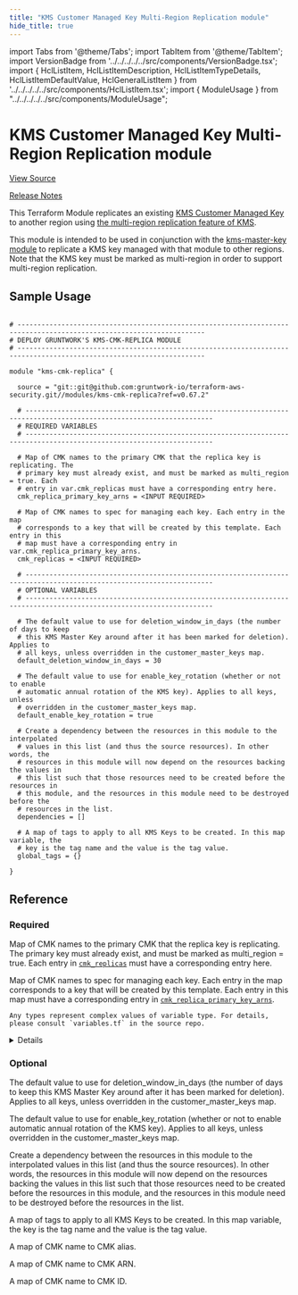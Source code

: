 ```yaml
---
title: "KMS Customer Managed Key Multi-Region Replication module"
hide_title: true
---
```


import Tabs from '@theme/Tabs';
import TabItem from '@theme/TabItem';
import VersionBadge from '../../../../../src/components/VersionBadge.tsx';
import { HclListItem, HclListItemDescription, HclListItemTypeDetails, HclListItemDefaultValue, HclGeneralListItem } from '../../../../../src/components/HclListItem.tsx';
import { ModuleUsage } from "../../../../../src/components/ModuleUsage";

<VersionBadge repoTitle="Security Modules" version="0.67.2" />

# KMS Customer Managed Key Multi-Region Replication module

<a href="https://github.com/gruntwork-io/terraform-aws-security/tree/main/modules/kms-cmk-replica" className="link-button" title="View the source code for this module in GitHub.">View Source</a>

<a href="https://github.com/gruntwork-io/terraform-aws-security/releases?q=" className="link-button" title="Release notes for only the service catalog versions which impacted this service.">Release Notes</a>

This Terraform Module replicates an existing [KMS Customer Managed
Key](https://docs.aws.amazon.com/kms/latest/developerguide/concepts.html#customer-cmk) to another region using
[the multi-region replication feature of
KMS](https://docs.aws.amazon.com/kms/latest/developerguide/multi-region-keys-overview.html).

This module is intended to be used in conjunction with the [kms-master-key module](https://github.com/gruntwork-io/terraform-aws-security/tree/main/modules/kms-master-key) to replicate a KMS
key managed with that module to other regions. Note that the KMS key must be marked as multi-region in order to support
multi-region replication.

## Sample Usage

<ModuleUsage>

```hcl title="main.tf"

# ---------------------------------------------------------------------------------------------------------------------
# DEPLOY GRUNTWORK'S KMS-CMK-REPLICA MODULE
# ---------------------------------------------------------------------------------------------------------------------

module "kms-cmk-replica" {

  source = "git::git@github.com:gruntwork-io/terraform-aws-security.git//modules/kms-cmk-replica?ref=v0.67.2"

  # ---------------------------------------------------------------------------------------------------------------------
  # REQUIRED VARIABLES
  # ---------------------------------------------------------------------------------------------------------------------

  # Map of CMK names to the primary CMK that the replica key is replicating. The
  # primary key must already exist, and must be marked as multi_region = true. Each
  # entry in var.cmk_replicas must have a corresponding entry here.
  cmk_replica_primary_key_arns = <INPUT REQUIRED>

  # Map of CMK names to spec for managing each key. Each entry in the map
  # corresponds to a key that will be created by this template. Each entry in this
  # map must have a corresponding entry in var.cmk_replica_primary_key_arns.
  cmk_replicas = <INPUT REQUIRED>

  # ---------------------------------------------------------------------------------------------------------------------
  # OPTIONAL VARIABLES
  # ---------------------------------------------------------------------------------------------------------------------

  # The default value to use for deletion_window_in_days (the number of days to keep
  # this KMS Master Key around after it has been marked for deletion). Applies to
  # all keys, unless overridden in the customer_master_keys map.
  default_deletion_window_in_days = 30

  # The default value to use for enable_key_rotation (whether or not to enable
  # automatic annual rotation of the KMS key). Applies to all keys, unless
  # overridden in the customer_master_keys map.
  default_enable_key_rotation = true

  # Create a dependency between the resources in this module to the interpolated
  # values in this list (and thus the source resources). In other words, the
  # resources in this module will now depend on the resources backing the values in
  # this list such that those resources need to be created before the resources in
  # this module, and the resources in this module need to be destroyed before the
  # resources in the list.
  dependencies = []

  # A map of tags to apply to all KMS Keys to be created. In this map variable, the
  # key is the tag name and the value is the tag value.
  global_tags = {}

}

```

</ModuleUsage>




## Reference

<Tabs>
<TabItem value="inputs" label="Inputs" default>

### Required

<HclListItem name="cmk_replica_primary_key_arns" requirement="required" type="map(string)">
<HclListItemDescription>

Map of CMK names to the primary CMK that the replica key is replicating. The primary key must already exist, and must be marked as multi_region = true. Each entry in <a href="#cmk_replicas"><code>cmk_replicas</code></a> must have a corresponding entry here.

</HclListItemDescription>
</HclListItem>

<HclListItem name="cmk_replicas" requirement="required" type="any">
<HclListItemDescription>

Map of CMK names to spec for managing each key. Each entry in the map corresponds to a key that will be created by this template. Each entry in this map must have a corresponding entry in <a href="#cmk_replica_primary_key_arns"><code>cmk_replica_primary_key_arns</code></a>.

</HclListItemDescription>
<HclListItemTypeDetails>

```hcl
Any types represent complex values of variable type. For details, please consult `variables.tf` in the source repo.
```

</HclListItemTypeDetails>
<HclGeneralListItem title="More Details">
<details>


```hcl

   Each entry in the map supports the following attributes:
  
   OPTIONAL (defaults to value of corresponding module input):
   - cmk_administrator_iam_arns              list(string)          : A list of IAM ARNs for users who should be given
                                                                     administrator access to this CMK (e.g.
                                                                     arn:aws:iam::<aws-account-id>:user/<iam-user-arn>).
   - cmk_user_iam_arns                       list(object[CMKUser]) : A list of IAM ARNs for users who should be given
                                                                     permissions to use this CMK (e.g.
                                                                     arn:aws:iam::<aws-account-id>:user/<iam-user-arn>).
   - cmk_read_only_user_iam_arns             list(object[CMKUser]) : A list of IAM ARNs for users who should be given
                                                                     read-only (decrypt-only) permissions to use this CMK (e.g.
                                                                     arn:aws:iam::<aws-account-id>:user/<iam-user-arn>).
   - cmk_describe_only_user_iam_arns         list(object[CMKUser]) : A list of IAM ARNs for users who should be given
                                                                     describe-only (kms:DescribeKey) permissions to use this CMK (e.g.
                                                                     arn:aws:iam::<aws-account-id>:user/<iam-user-arn>). This is
                                                                     useful for deploying services that depend on the
                                                                     key (e.g., Cloudtrail) in other accounts, to trade
                                                                     key aliases for CMK ARNs.
   - cmk_external_user_iam_arns              list(string)          : A list of IAM ARNs for users from external AWS accounts
                                                                     who should be given permissions to use this CMK (e.g.
                                                                     arn:aws:iam::<aws-account-id>:root).
   - allow_manage_key_permissions_with_iam   bool                  : If true, both the CMK's Key Policy and IAM Policies
                                                                     (permissions) can be used to grant permissions on the CMK.
                                                                     If false, only the CMK's Key Policy can be used to grant
                                                                     permissions on the CMK. False is more secure (and
                                                                     generally preferred), but true is more flexible and
                                                                     convenient.
   - deletion_window_in_days                 number                : The number of days to keep this KMS Master Key around after it has been
                                                                     marked for deletion.
   - tags                                    map(string)           : A map of tags to apply to the KMS Key to be created. In this map
                                                                     variable, the key is the tag name and the value  is the tag value. Note
                                                                     that this map is merged with var.global_tags, and can be used to override
                                                                     tags specified in that variable.
   - enable_key_rotation                     bool                  : Whether or not to enable automatic annual rotation of the KMS key.
   - cmk_service_principals                  list(object[ServicePrincipal]) : A list of Service Principals that should be given
                                                                              permissions to use this CMK (e.g. s3.amazonaws.com). See
                                                                              below for the structure of the object that should be passed
                                                                              in.
  
   Structure of ServicePrincipal object:
   - name          string                   : The name of the service principal (e.g.: s3.amazonaws.com).
   - actions       list(string)             : The list of actions that the given service principal is allowed to
                                              perform (e.g. ["kms:DescribeKey", "kms:GenerateDataKey"]).
   - conditions    list(object[Condition])  : (Optional) List of conditions to apply to the permissions for the service
                                              principal. Use this to apply conditions on the permissions for
                                              accessing the KMS key (e.g., only allow access for certain encryption
                                              contexts). The condition object accepts the same fields as the condition
                                              block on the IAM policy document (See
                                              https://www.terraform.io/docs/providers/aws/d/iam_policy_document.htmlcondition).
   Structure of CMKUser object:
   - name          list(string)             : The list of names of the AWS principal (e.g.: arn:aws:iam::0000000000:user/dev).
   - conditions    list(object[Condition])  : (Optional) List of conditions to apply to the permissions for the CMK User
                                              Use this to apply conditions on the permissions for accessing the KMS key
                                              (e.g., only allow access for certain encryption contexts).
                                              The condition object accepts the same fields as the condition
                                              block on the IAM policy document (See
                                              https://www.terraform.io/docs/providers/aws/d/iam_policy_document.htmlcondition).
   Example:
   cmk_replicas = {
     cmk-stage = {
       cmk_administrator_iam_arns            = ["arn:aws:iam::0000000000:user/admin"]
       cmk_user_iam_arns                     = [
         {
           name = ["arn:aws:iam::0000000000:user/dev"]
           conditions = []
         }
       ]
       cmk_read_only_user_iam_arns           = [
         {
           name = ["arn:aws:iam::0000000000:user/qa"]
           conditions = []
         }
       ]
       cmk_describe_only_user_iam_arns       = [
         {
           name = ["arn:aws:iam::0000000000:user/qa"]
           conditions = []
         }
       ]
       cmk_external_user_iam_arns            = ["arn:aws:iam::1111111111:user/root"]
       cmk_service_principals                = [
         {
           name       = "s3.amazonaws.com"
           actions    = ["kms:Encrypt"]
           conditions = []
         }
       ]
     }
     cmk-prod = {
       cmk_administrator_iam_arns            = ["arn:aws:iam::0000000000:user/admin"]
       cmk_user_iam_arns                     = [
         {
           name = ["arn:aws:iam::0000000000:user/prod"]
           conditions = []
         }
       ]
       allow_manage_key_permissions_with_iam = true
        Override the default value for all keys configured with var.default_deletion_window_in_days
       deletion_window_in_days = 7
  
        Set extra tags on the CMK for prod
       tags = {
         Environment = "prod"
       }
     }
   }

```
</details>

</HclGeneralListItem>
</HclListItem>

### Optional

<HclListItem name="default_deletion_window_in_days" requirement="optional" type="number">
<HclListItemDescription>

The default value to use for deletion_window_in_days (the number of days to keep this KMS Master Key around after it has been marked for deletion). Applies to all keys, unless overridden in the customer_master_keys map.

</HclListItemDescription>
<HclListItemDefaultValue defaultValue="30"/>
</HclListItem>

<HclListItem name="default_enable_key_rotation" requirement="optional" type="bool">
<HclListItemDescription>

The default value to use for enable_key_rotation (whether or not to enable automatic annual rotation of the KMS key). Applies to all keys, unless overridden in the customer_master_keys map.

</HclListItemDescription>
<HclListItemDefaultValue defaultValue="true"/>
</HclListItem>

<HclListItem name="dependencies" requirement="optional" type="list(string)">
<HclListItemDescription>

Create a dependency between the resources in this module to the interpolated values in this list (and thus the source resources). In other words, the resources in this module will now depend on the resources backing the values in this list such that those resources need to be created before the resources in this module, and the resources in this module need to be destroyed before the resources in the list.

</HclListItemDescription>
<HclListItemDefaultValue defaultValue="[]"/>
</HclListItem>

<HclListItem name="global_tags" requirement="optional" type="map(string)">
<HclListItemDescription>

A map of tags to apply to all KMS Keys to be created. In this map variable, the key is the tag name and the value is the tag value.

</HclListItemDescription>
<HclListItemDefaultValue defaultValue="{}"/>
</HclListItem>

</TabItem>
<TabItem value="outputs" label="Outputs">

<HclListItem name="key_alias">
<HclListItemDescription>

A map of CMK name to CMK alias.

</HclListItemDescription>
</HclListItem>

<HclListItem name="key_arn">
<HclListItemDescription>

A map of CMK name to CMK ARN.

</HclListItemDescription>
</HclListItem>

<HclListItem name="key_id">
<HclListItemDescription>

A map of CMK name to CMK ID.

</HclListItemDescription>
</HclListItem>

</TabItem>
</Tabs>


<!-- ##DOCS-SOURCER-START
{
  "originalSources": [
    "https://github.com/gruntwork-io/terraform-aws-security/tree/main/modules/kms-cmk-replica/readme.md",
    "https://github.com/gruntwork-io/terraform-aws-security/tree/main/modules/kms-cmk-replica/variables.tf",
    "https://github.com/gruntwork-io/terraform-aws-security/tree/main/modules/kms-cmk-replica/outputs.tf"
  ],
  "sourcePlugin": "module-catalog-api",
  "hash": "a6042752801e93892f6b7acfdcc86d72"
}
##DOCS-SOURCER-END -->
